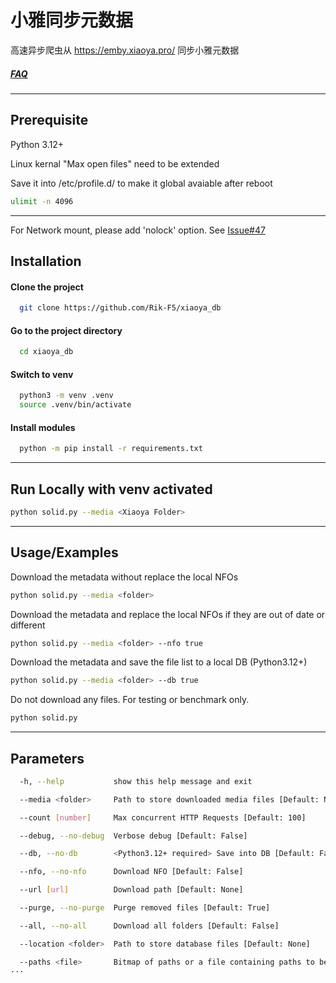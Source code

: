 
# 小雅同步元数据

高速异步爬虫从 https://emby.xiaoya.pro/ 同步小雅元数据
##### [FAQ](爬虫FAQ.md)

---


## Prerequisite

Python 3.12+

Linux kernal "Max open files" need to be extended

Save it into /etc/profile.d/ to make it global avaiable after reboot

```bash
ulimit -n 4096
```
---

For Network mount, please add 'nolock' option. See [Issue#47](https://github.com/Rik-F5/xiaoya_db/issues/47#issuecomment-2162641424)

## Installation

#### Clone the project

```bash
  git clone https://github.com/Rik-F5/xiaoya_db
```

#### Go to the project directory

```bash
  cd xiaoya_db
```

#### Switch to venv

```bash
  python3 -m venv .venv
  source .venv/bin/activate
```

#### Install modules

```bash
  python -m pip install -r requirements.txt
```
---
## Run Locally with venv activated

```bash
python solid.py --media <Xiaoya Folder>

```
---
## Usage/Examples

Download the metadata without replace the local NFOs
```bash
python solid.py --media <folder>
```

Download the metadata and replace the local NFOs if they are out of date or different

```bash
python solid.py --media <folder> --nfo true
```

Download the metadata and save the file list to a local DB (Python3.12+)

```bash
python solid.py --media <folder> --db true
```

Do not download any files. For testing or benchmark only.

```bash
python solid.py
```
---
## Parameters

```bash
  -h, --help           show this help message and exit

  --media <folder>     Path to store downloaded media files [Default: None]

  --count [number]     Max concurrent HTTP Requests [Default: 100]

  --debug, --no-debug  Verbose debug [Default: False]

  --db, --no-db        <Python3.12+ required> Save into DB [Default: False]

  --nfo, --no-nfo      Download NFO [Default: False]

  --url [url]          Download path [Default: None]

  --purge, --no-purge  Purge removed files [Default: True]

  --all, --no-all      Download all folders [Default: False]

  --location <folder>  Path to store database files [Default: None]

  --paths <file>       Bitmap of paths or a file containing paths to be selected (See paths.example)
···